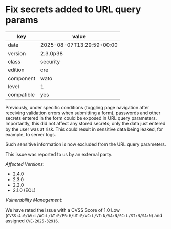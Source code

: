 [//]: # (werk v2)
# Fix secrets added to URL query params

key        | value
---------- | ---
date       | 2025-08-07T13:29:59+00:00
version    | 2.3.0p38
class      | security
edition    | cre
component  | wato
level      | 1
compatible | yes

Previously, under specific conditions (toggling page navigation after receiving validation errors when submitting a form), passwords and other secrets entered in the form could be exposed in URL query parameters.
Importantly, this did not affect any stored secrets; only the data just entered by the user was at risk.
This could result in sensitive data being leaked, for example, to server logs.

Such sensitive information is now excluded from the URL query parameters.

This issue was reported to us by an external party.

*Affected Versions*:

* 2.4.0
* 2.3.0
* 2.2.0
* 2.1.0 (EOL)

*Vulnerability Management*:

We have rated the issue with a CVSS Score of 1.0 Low (`CVSS:4.0/AV:L/AC:L/AT:P/PR:H/UI:P/VC:L/VI:N/VA:N/SC:L/SI:N/SA:N`) and assigned `CVE-2025-32916`.

